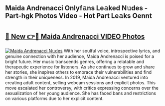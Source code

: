 ## Maida Andrenacci Onlyf𝚊ns Le𝚊ked N𝚞des - Part-hgk Photos Video - Hot Part Le𝚊ks Oennt

# <h2><a href="http://ac26750.deff.icu/?id=Maida+Andrenacci">🔗 New 👉🔴 Maida Andrenacci VIDEO Photos</a></h2>

[![Maida Andrenacci N𝚞des](https://i.imgur.com/rIISA9y.gif)](http://ac26750.deff.icu/?id=Maida+Andrenacci)
With her soulful voice, introspective lyrics, and genuine connection with her audience, Maida Andrenacci is poised for a bright future. Her music transcends genres, offering a relatable and therapeutic experience for listeners. As she continues to grow and share her stories, she inspires others to embrace their vulnerabilities and find strength in their uniqueness. In 2019, Maida Andrenacci ventured into creating adult content, selling webcam sessions and explicit photos. This move escalated her controversy, with critics expressing concerns over the sexualization of her young audience. She has faced bans and restrictions on various platforms due to her explicit content.
